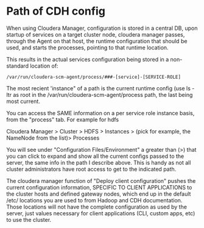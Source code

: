 # Path of CDH config


When using Cloudera Manager, configuration is stored in a central DB, upon startup of services on a target cluster node, cloudera manager passes, through the Agent on that host, the runtime configuration that should be used, and starts the processes, pointing to that runtime location.

This results in the actual services configuration being stored in a non-standard location of:
 
`/var/run/cloudera-scm-agent/process/###-[service]-[SERVICE-ROLE]`

The most recient 'instance" of a path is the current runtime config (use ls -ltr as root in the /var/run/cloudera-scm-agent/process path, the last being most current.

You can access the SAME information on a per service role instance basis, from the "process" tab.   For example for hdfs
 
Cloudera Manager > Cluster > HDFS > Instances > (pick for example, the NameNode from the list)> Processes 
 
You will see under "Configuration Files/Environment" a greater than (>) that you can click to expand and show all the current configs passed to the server, the same info in the path I describe above.  This is handy as not all cluster administrators have root access to get to the indicated path.
 
The cloudera manager function of "Deploy client configuration" pushes the current configuration information, SPECIFIC TO CLIENT APPLICATIONS to the cluster hosts and defined gateway nodes, which end up in the default /etc/ locations you are used to from Hadoop and CDH documentation.  Those locations will not have the complete configuration as used by the server, just values necessary for client applications (CLI, custom apps, etc) to use the cluster.
